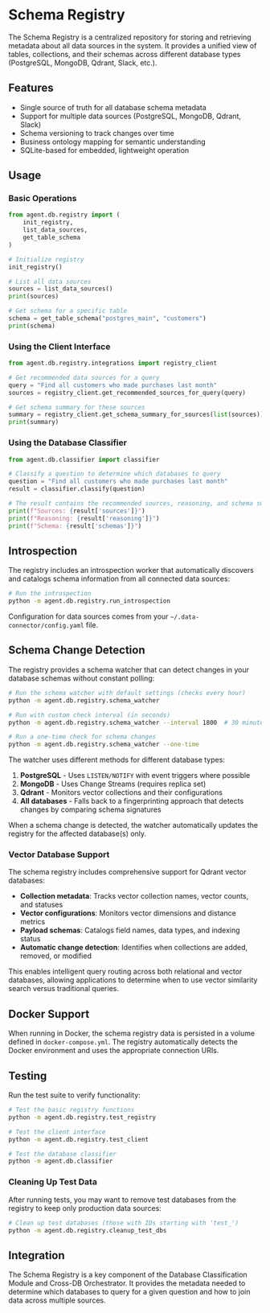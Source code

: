 # Schema Registry

The Schema Registry is a centralized repository for storing and retrieving metadata about all data sources in the system. It provides a unified view of tables, collections, and their schemas across different database types (PostgreSQL, MongoDB, Qdrant, Slack, etc.).

## Features

- Single source of truth for all database schema metadata
- Support for multiple data sources (PostgreSQL, MongoDB, Qdrant, Slack)
- Schema versioning to track changes over time
- Business ontology mapping for semantic understanding
- SQLite-based for embedded, lightweight operation

## Usage

### Basic Operations

```python
from agent.db.registry import (
    init_registry, 
    list_data_sources, 
    get_table_schema
)

# Initialize registry
init_registry()

# List all data sources
sources = list_data_sources()
print(sources)

# Get schema for a specific table
schema = get_table_schema("postgres_main", "customers")
print(schema)
```

### Using the Client Interface

```python
from agent.db.registry.integrations import registry_client

# Get recommended data sources for a query
query = "Find all customers who made purchases last month"
sources = registry_client.get_recommended_sources_for_query(query)

# Get schema summary for these sources
summary = registry_client.get_schema_summary_for_sources(list(sources))
print(summary)
```

### Using the Database Classifier

```python
from agent.db.classifier import classifier

# Classify a question to determine which databases to query
question = "Find all customers who made purchases last month"
result = classifier.classify(question)

# The result contains the recommended sources, reasoning, and schema summary
print(f"Sources: {result['sources']}")
print(f"Reasoning: {result['reasoning']}")
print(f"Schema: {result['schemas']}")
```

## Introspection

The registry includes an introspection worker that automatically discovers and catalogs schema information from all connected data sources:

```bash
# Run the introspection
python -m agent.db.registry.run_introspection
```

Configuration for data sources comes from your `~/.data-connector/config.yaml` file.

## Schema Change Detection

The registry provides a schema watcher that can detect changes in your database schemas without constant polling:

```bash
# Run the schema watcher with default settings (checks every hour)
python -m agent.db.registry.schema_watcher

# Run with custom check interval (in seconds)
python -m agent.db.registry.schema_watcher --interval 1800  # 30 minutes

# Run a one-time check for schema changes
python -m agent.db.registry.schema_watcher --one-time
```

The watcher uses different methods for different database types:

1. **PostgreSQL** - Uses `LISTEN/NOTIFY` with event triggers where possible
2. **MongoDB** - Uses Change Streams (requires replica set)
3. **Qdrant** - Monitors vector collections and their configurations
4. **All databases** - Falls back to a fingerprinting approach that detects changes by comparing schema signatures

When a schema change is detected, the watcher automatically updates the registry for the affected database(s) only.

### Vector Database Support

The schema registry includes comprehensive support for Qdrant vector databases:

- **Collection metadata**: Tracks vector collection names, vector counts, and statuses
- **Vector configurations**: Monitors vector dimensions and distance metrics
- **Payload schemas**: Catalogs field names, data types, and indexing status
- **Automatic change detection**: Identifies when collections are added, removed, or modified

This enables intelligent query routing across both relational and vector databases, allowing applications to determine when to use vector similarity search versus traditional queries.

## Docker Support

When running in Docker, the schema registry data is persisted in a volume defined in `docker-compose.yml`. The registry automatically detects the Docker environment and uses the appropriate connection URIs.

## Testing

Run the test suite to verify functionality:

```bash
# Test the basic registry functions
python -m agent.db.registry.test_registry

# Test the client interface
python -m agent.db.registry.test_client

# Test the database classifier
python -m agent.db.classifier
```

### Cleaning Up Test Data

After running tests, you may want to remove test databases from the registry to keep only production data sources:

```bash
# Clean up test databases (those with IDs starting with 'test_')
python -m agent.db.registry.cleanup_test_dbs
```

## Integration

The Schema Registry is a key component of the Database Classification Module and Cross-DB Orchestrator. It provides the metadata needed to determine which databases to query for a given question and how to join data across multiple sources. 